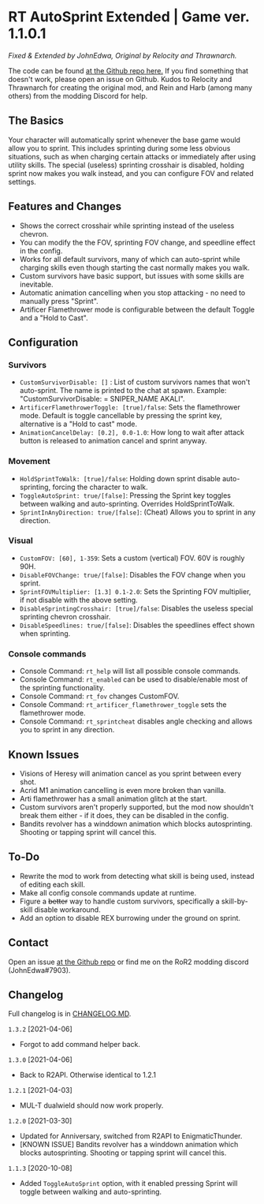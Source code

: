 # RT AutoSprint Extended | Game ver. 1.1.0.1

*Fixed & Extended by JohnEdwa, Original by Relocity and Thrawnarch.*

The code can be found [at the Github repo here.](https://github.com/JohnEdwa/RTAutoSprintExtended) If you find something that doesn't work, please open an issue on Github.
Kudos to Relocity and Thrawnarch for creating the original mod, and Rein and Harb (among many others) from the modding Discord for help.

## The Basics

Your character will automatically sprint whenever the base game would allow you to sprint. This includes sprinting during some less obvious situations, such as when charging certain attacks or immediately after using utility skills.
The special (useless) sprinting crosshair is disabled, holding sprint now makes you walk instead, and you can configure FOV and related settings.

## Features and Changes

* Shows the correct crosshair while sprinting instead of the useless chevron.
* You can modify the the FOV, sprinting FOV change, and speedline effect in the config.
* Works for all default survivors, many of which can auto-sprint while charging skills even though starting the cast normally makes you walk.
* Custom survivors have basic support, but issues with some skills are inevitable.
* Automatic animation cancelling when you stop attacking - no need to manually press "Sprint".
* Artificer Flamethrower mode is configurable between the default Toggle and a "Hold to Cast".

## Configuration

### Survivors

* `CustomSurvivorDisable: []` : List of custom survivors names that won't auto-sprint. The name is printed to the chat at spawn. Example: "CustomSurvivorDisable: = SNIPER_NAME AKALI".
* `ArtificerFlamethrowerToggle: [true]/false`: Sets the flamethrower mode. Default is toggle cancellable by pressing the sprint key, alternative is a "Hold to cast" mode.
* `AnimationCancelDelay: [0.2], 0.0-1.0`: How long to wait after attack button is released to animation cancel and sprint anyway.

### Movement

* `HoldSprintToWalk: [true]/false`: Holding down sprint disable auto-sprinting, forcing the character to walk.
* `ToggleAutoSprint: true/[false]`: Pressing the Sprint key toggles between walking and auto-sprinting. Overrides HoldSprintToWalk.
* `SprintInAnyDirection: true/[false]`: (Cheat) Allows you to sprint in any direction.


### Visual

* `CustomFOV: [60], 1-359`: Sets a custom (vertical) FOV. 60V is roughly 90H.
* `DisableFOVChange: true/[false]`: Disables the FOV change when you sprint.  
* `SprintFOVMultiplier: [1.3] 0.1-2.0`: Sets the Sprinting FOV multiplier, if not disable with the above setting.
* `DisableSprintingCrosshair: [true]/false`: Disables the useless special sprinting chevron crosshair.
* `DisableSpeedlines: true/[false]`: Disables the speedlines effect shown when sprinting.

### Console commands

* Console Command: `rt_help` will list all possible console commands.
* Console Command: `rt_enabled` can be used to disable/enable most of the sprinting functionality.
* Console Command: `rt_fov` changes CustomFOV.
* Console Command: `rt_artificer_flamethrower_toggle` sets the flamethrower mode.
* Console Command: `rt_sprintcheat` disables angle checking and allows you to sprint in any direction.

## Known Issues

* Visions of Heresy will animation cancel as you sprint between every shot.
* Acrid M1 animation cancelling is even more broken than vanilla.
* Arti flamethrower has a small animation glitch at the start.
* Custom survivors aren't properly supported, but the mod now shouldn't break them either - if it does, they can be disabled in the config.
* Bandits revolver has a winddown animation which blocks autosprinting. Shooting or tapping sprint will cancel this.

## To-Do

* Rewrite the mod to work from detecting what skill is being used, instead of editing each skill.
* Make all config console commands update at runtime.
* Figure a ~~better~~ way to handle custom survivors, specifically a skill-by-skill disable workaround.
* Add an option to disable REX burrowing under the ground on sprint.

## Contact

Open an issue [at the Github repo](https://github.com/JohnEdwa/RTAutoSprintExtended) or find me on the RoR2 modding discord (JohnEdwa#7903).

## Changelog

Full changelog is in [CHANGELOG.MD](https://github.com/JohnEdwa/RTAutoSprintExtended/blob/master/CHANGELOG.md).

`1.3.2` [2021-04-06]

* Forgot to add command helper back.

`1.3.0` [2021-04-06]

* Back to R2API. Otherwise identical to 1.2.1

`1.2.1` [2021-04-03]

* MUL-T dualwield should now work properly.

`1.2.0` [2021-03-30]

* Updated for Anniversary, switched from R2API to EnigmaticThunder.
* [KNOWN ISSUE] Bandits revolver has a winddown animation which blocks autosprinting. Shooting or tapping sprint will cancel this.

`1.1.3` [2020-10-08]

* Added `ToggleAutoSprint` option, with it enabled pressing Sprint will toggle between walking and auto-sprinting.